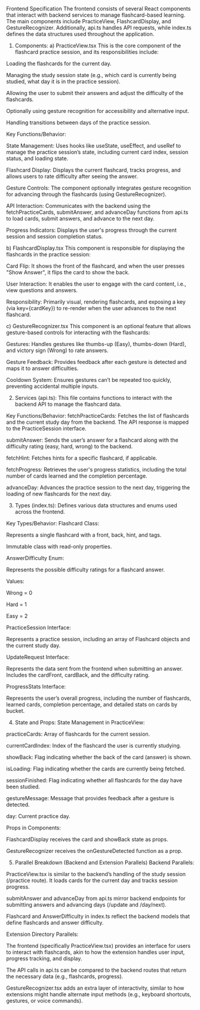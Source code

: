 Frontend Specification
The frontend consists of several React components that interact with backend services to manage flashcard-based learning. The main components include PracticeView, FlashcardDisplay, and GestureRecognizer. Additionally, api.ts handles API requests, while index.ts defines the data structures used throughout the application.

1. Components:
   a) PracticeView.tsx
   This is the core component of the flashcard practice session, and its responsibilities include:

Loading the flashcards for the current day.

Managing the study session state (e.g., which card is currently being studied, what day it is in the practice session).

Allowing the user to submit their answers and adjust the difficulty of the flashcards.

Optionally using gesture recognition for accessibility and alternative input.

Handling transitions between days of the practice session.

Key Functions/Behavior:

State Management: Uses hooks like useState, useEffect, and useRef to manage the practice session’s state, including current card index, session status, and loading state.

Flashcard Display: Displays the current flashcard, tracks progress, and allows users to rate difficulty after seeing the answer.

Gesture Controls: The component optionally integrates gesture recognition for advancing through the flashcards (using GestureRecognizer).

API Interaction: Communicates with the backend using the fetchPracticeCards, submitAnswer, and advanceDay functions from api.ts to load cards, submit answers, and advance to the next day.

Progress Indicators: Displays the user's progress through the current session and session completion status.

b) FlashcardDisplay.tsx
This component is responsible for displaying the flashcards in the practice session:

Card Flip: It shows the front of the flashcard, and when the user presses "Show Answer", it flips the card to show the back.

User Interaction: It enables the user to engage with the card content, i.e., view questions and answers.

Responsibility: Primarily visual, rendering flashcards, and exposing a key (via key={cardKey}) to re-render when the user advances to the next flashcard.

c) GestureRecognizer.tsx
This component is an optional feature that allows gesture-based controls for interacting with the flashcards:

Gestures: Handles gestures like thumbs-up (Easy), thumbs-down (Hard), and victory sign (Wrong) to rate answers.

Gesture Feedback: Provides feedback after each gesture is detected and maps it to answer difficulties.

Cooldown System: Ensures gestures can’t be repeated too quickly, preventing accidental multiple inputs.

2. Services (api.ts):
   This file contains functions to interact with the backend API to manage the flashcard data.

Key Functions/Behavior:
fetchPracticeCards: Fetches the list of flashcards and the current study day from the backend. The API response is mapped to the PracticeSession interface.

submitAnswer: Sends the user’s answer for a flashcard along with the difficulty rating (easy, hard, wrong) to the backend.

fetchHint: Fetches hints for a specific flashcard, if applicable.

fetchProgress: Retrieves the user's progress statistics, including the total number of cards learned and the completion percentage.

advanceDay: Advances the practice session to the next day, triggering the loading of new flashcards for the next day.

3. Types (index.ts):
   Defines various data structures and enums used across the frontend.

Key Types/Behavior:
Flashcard Class:

Represents a single flashcard with a front, back, hint, and tags.

Immutable class with read-only properties.

AnswerDifficulty Enum:

Represents the possible difficulty ratings for a flashcard answer.

Values:

Wrong = 0

Hard = 1

Easy = 2

PracticeSession Interface:

Represents a practice session, including an array of Flashcard objects and the current study day.

UpdateRequest Interface:

Represents the data sent from the frontend when submitting an answer. Includes the cardFront, cardBack, and the difficulty rating.

ProgressStats Interface:

Represents the user’s overall progress, including the number of flashcards, learned cards, completion percentage, and detailed stats on cards by bucket.

4. State and Props:
   State Management in PracticeView:

practiceCards: Array of flashcards for the current session.

currentCardIndex: Index of the flashcard the user is currently studying.

showBack: Flag indicating whether the back of the card (answer) is shown.

isLoading: Flag indicating whether the cards are currently being fetched.

sessionFinished: Flag indicating whether all flashcards for the day have been studied.

gestureMessage: Message that provides feedback after a gesture is detected.

day: Current practice day.

Props in Components:

FlashcardDisplay receives the card and showBack state as props.

GestureRecognizer receives the onGestureDetected function as a prop.

5. Parallel Breakdown (Backend and Extension Parallels)
   Backend Parallels:

PracticeView.tsx is similar to the backend’s handling of the study session (/practice route). It loads cards for the current day and tracks session progress.

submitAnswer and advanceDay from api.ts mirror backend endpoints for submitting answers and advancing days (/update and /day/next).

Flashcard and AnswerDifficulty in index.ts reflect the backend models that define flashcards and answer difficulty.

Extension Directory Parallels:

The frontend (specifically PracticeView.tsx) provides an interface for users to interact with flashcards, akin to how the extension handles user input, progress tracking, and display.

The API calls in api.ts can be compared to the backend routes that return the necessary data (e.g., flashcards, progress).

GestureRecognizer.tsx adds an extra layer of interactivity, similar to how extensions might handle alternate input methods (e.g., keyboard shortcuts, gestures, or voice commands).
